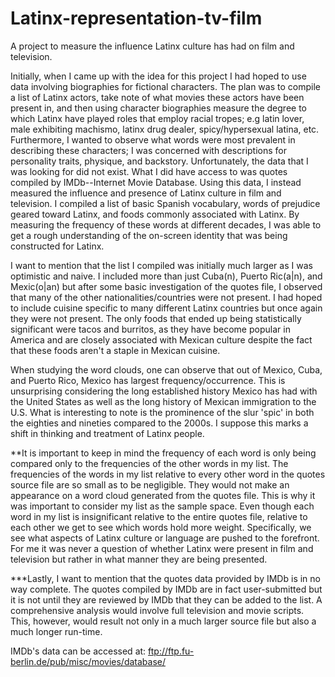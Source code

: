 # Latinx-representation-tv-film
A project to measure the influence Latinx culture has had on film and television.

Initially, when I came up with the idea for this project I had hoped to use data involving biographies for fictional characters. The plan was to compile a list of Latinx actors, take note of what movies these actors have been present in, and then using character biographies measure the degree to which Latinx have played roles that employ racial tropes; e.g latin lover, male exhibiting machismo, latinx drug dealer, spicy/hypersexual latina, etc. Furthermore, I wanted to observe what words were most prevalent in describing these characters; I was concerned with descriptions for personality traits, physique, and backstory. Unfortunately, the data that I was looking for did not exist. What I did have access to was quotes compiled by IMDb--Internet Movie Database. Using this data, I instead measured the influence and presence of Latinx culture in film and television. I compiled a list of basic Spanish vocabulary, words of prejudice geared toward Latinx, and foods commonly associated with Latinx. By measuring the frequency of these words at different decades, I was able to get a rough understanding of the on-screen identity that was being constructed for Latinx. 

I want to mention that the list I compiled was initially much larger as I was optimistic and naive. I included more than just Cuba(n), Puerto Ric(a|n), and Mexic(o|an) but after some basic investigation of the quotes file, I observed that many of the other nationalities/countries were not present. I had hoped to include cuisine specific to many different Latinx countries but once again they were not present. The only foods that ended up being statistically significant were tacos and burritos, as they have become popular in America and are closely associated with Mexican culture despite the fact that these foods aren't a staple in Mexican cuisine. 

When studying the word clouds, one can observe that out of Mexico, Cuba, and Puerto Rico, Mexico has largest frequency/occurrence. This is unsurprising considering the long established history Mexico has had with the United States as well as the long history of Mexican immigration to the U.S. What is interesting to note is the prominence of the slur 'spic' in both the eighties and nineties compared to the 2000s. I suppose this marks a shift in thinking and treatment of Latinx people. 

**It is important to keep in mind the frequency of each word is only being compared only to the frequencies of the other words in my list. The frequencies of the words in my list relative to every other word in the quotes source file are so small as to be negligible. They would not make an appearance on a word cloud generated from the quotes file. This is why it was important to consider my list as the sample space. Even though each word in my list is insignificant relative to the entire quotes file, relative to each other we get to see which words hold more weight. Specifically, we see what aspects of Latinx culture or language are pushed to the forefront. For me it was never a question of whether Latinx were present in film and television but rather in what manner they are being presented. 

***Lastly, I want to mention that the quotes data provided by IMDb is in no way complete. The quotes compiled by IMDb are in fact user-submitted but it is not until they are reviewed by IMDb that they can be added to the list. A comprehensive analysis would involve full television and movie scripts. This, however, would result not only in a much larger source file but also a much longer run-time. 



IMDb's data can be accessed at: ftp://ftp.fu-berlin.de/pub/misc/movies/database/

